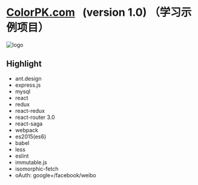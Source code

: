 # [ColorPK.com](http://react.colorpk.com)   (version 1.0)  （学习示例项目）
![logo](https://github.com/zj1926/vp/blob/master/logo.jpg "colorpk.com")
## Highlight
- ant.design
- express.js
- mysql
- react
- redux
- react-redux
- react-router 3.0
- react-saga
- webpack
- es2015(es6)
- babel
- less
- eslint
- immutable.js
- isomorphic-fetch
- oAuth: google+/facebook/weibo

